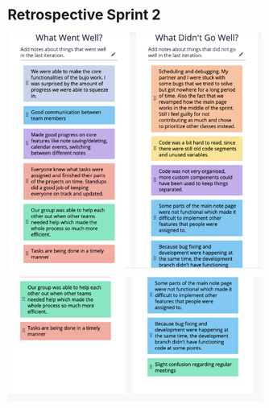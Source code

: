 # Retrospective Sprint 2
![Image 1](https://github.com/cse110-w21-group1/cse110-w21-group1/blob/main/admin/meetings/Retrospective2.png)

![Image 2](https://github.com/cse110-w21-group1/cse110-w21-group1/blob/main/admin/meetings/Retrospective2_1.png)

